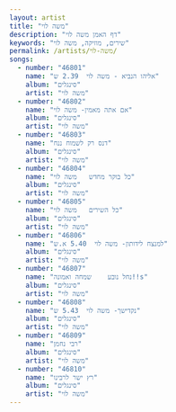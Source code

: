 ```yaml
---
layout: artist
title: "משה לוי"
description: "דף האמן משה לוי"
keywords: "שירים, מוזיקה, משה לוי"
permalink: /artists/משה-לוי/
songs:
  - number: "46801"
    name: "אליהו הנביא - משה לוי  2.39 ש"
    album: "סינגלים"
    artist: "משה לוי"
  - number: "46802"
    name: "אם אתה מאמין- משה לוי"
    album: "סינגלים"
    artist: "משה לוי"
  - number: "46803"
    name: "דנס רק לשמוח ננח"
    album: "סינגלים"
    artist: "משה לוי"
  - number: "46804"
    name: "כל בוקר מחדש   משה לוי"
    album: "סינגלים"
    artist: "משה לוי"
  - number: "46805"
    name: "כל השירים   משה לוי"
    album: "סינגלים"
    artist: "משה לוי"
  - number: "46806"
    name: "למנצח לידותון- משה לוי  5.40 א.ש"
    album: "סינגלים"
    artist: "משה לוי"
  - number: "46807"
    name: "נחל נובע    שמחה ואמונה!!s"
    album: "סינגלים"
    artist: "משה לוי"
  - number: "46808"
    name: "נקדישך- משה לוי  5.43 ש"
    album: "סינגלים"
    artist: "משה לוי"
  - number: "46809"
    name: "רבי נחמן"
    album: "סינגלים"
    artist: "משה לוי"
  - number: "46810"
    name: "רץ ישר לרבינו"
    album: "סינגלים"
    artist: "משה לוי"
---
```

